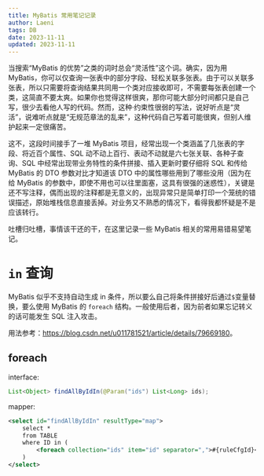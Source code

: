 ```yaml
---
title: MyBatis 常用笔记记录
author: Laeni
tags: DB
date: 2023-11-11
updated: 2023-11-11
---
```


当搜索“MyBatis 的优势”之类的词时总会“灵活性”这个词。确实，因为用 MyBatis，你可以仅查询一张表中的部分字段、轻松关联多张表。由于可以关联多张表，所以只需要将查询结果共同用一个类对应接收即可，不需要每张表创建一个类，这简直不要太爽。如果你也觉得这样很爽，那你可能大部分时间都只是自己写，很少去看他人写的代码。然而，这种·约束性很弱的写法，说好听点是“灵活”，说难听点就是“无规范章法的乱来”，这种代码自己写着可能很爽，但别人维护起来一定很痛苦。

这不，这段时间接手了一堆 MyBatis 项目，经常出现一个类涵盖了几张表的字段、将近百个属性、SQL 动不动上百行、表动不动就是六七张关联、各种子查询、SQL 中经常出现带业务特性的条件拼接、插入更新时要仔细将 SQL 和传给 MyBatis 的 DTO 参数对比才知道该 DTO 中的属性哪些用到了哪些没用（因为在给 MyBatis 的参数中，即使不用也可以往里面塞，这具有很强的迷惑性），关键是还不写注释，偶而出现的注释都是无意义的，出现异常只是简单打印一个笼统的错误描述，原始堆栈信息直接丢掉。对业务又不熟悉的情况下，看得我都怀疑是不是应该转行。

吐槽归吐槽，事情该干还的干，在这里记录一些 MyBatis 相关的常用易错易望笔记。

# `in` 查询

MyBatis 似乎不支持自动生成 in 条件，所以要么自己将条件拼接好后通过`$`变量替换，要么使用 MyBatis 的 `foreach` 结构。一般使用后者，因为前者如果忘记转义的话可能发生 SQL 注入攻击。

用法参考：<https://blog.csdn.net/u011781521/article/details/79669180>。

## foreach

interface:

```java
List<Object> findAllByIdIn(@Param("ids") List<Long> ids);
```

mapper:

```xml
<select id="findAllByIdIn" resultType="map">
    select *
    from TABLE
    where ID in (
        <foreach collection="ids" item="id" separator=",">#{ruleCfgId}</foreach>
    )
</select>
```

